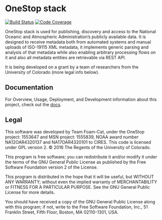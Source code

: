 # OneStop stack

[![Build Status](https://circleci.com/gh/cedardevs/onestop.svg?style=svg)](https://circleci.com/gh/cedardevs/onestop)
[![Code Coverage](https://codecov.io/gh/cedardevs/onestop/branch/master/graph/badge.svg)](https://codecov.io/gh/cedardevs/onestop)

OneStop stack is used for publishing, discovery and access to the National Oceanic and Atmospheric Administration’s 
publicly available data. It is designed to receive metadata both from automated systems and manual uploads
of ISO-19115 XML metadata, it implements generic parsing and analysis of that metadata while also enabling arbitrary
processing flows on it and also all metadata entities are retrievable via REST API.

It is being developed on a grant by a team of researchers from the University of Colorado (more legal info below).

## Documentation

For Overview, Usage, Deployment, and Development information about this project, check out the [docs](/docs).

## Legal

This software was developed by Team Foam-Cat,
under the OneStop project: 1553647 and MSN project: 1555839,
NOAA award number NA12OAR4320137 and NA17OAR4320101 to CIRES.
This code is licensed under GPL version 2.
© 2016 The Regents of the University of Colorado.

This program is free software; you can redistribute it and/or
modify it under the terms of the GNU General Public License
as published by the Free Software Foundation version 2
of the License.

This program is distributed in the hope that it will be useful,
but WITHOUT ANY WARRANTY; without even the implied warranty of
MERCHANTABILITY or FITNESS FOR A PARTICULAR PURPOSE.  See the
GNU General Public License for more details.

You should have received a copy of the GNU General Public License
along with this program; if not, write to the Free Software
Foundation, Inc., 51 Franklin Street, Fifth Floor, Boston, MA  02110-1301, USA.
